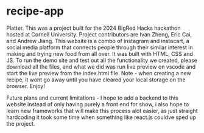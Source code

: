 # recipe-app
Platter. This was a project built for the 2024 BigRed Hacks hackathon hosted at Cornell University. Project contributors are Ivan Zheng, Eric Cai, and Andrew Jiang. This website is a combo of instagram and instacart, a social media platform that connects people through their similar interest in making and trying new food from all over. It was built with HTML, CSS and JS. To run the demo site and test out all the functionality we created, please download all the files, and what we did was run live preview on vscode and start the live preview from the index.html file. Note - when creating a new recipe, it wont go away until you have cleared your local storage on the browser. Enjoy!

Future plans and current limitations - 
I hope to add a backend to this website instead of only having purely a front end for show, i also hope to learn new frameworks that will make this process alot easier, as just straight hardcoding it took some time when something like react.js couldve sped up the project. 

